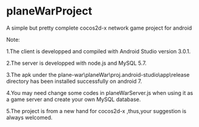 # planeWarProject
A simple but pretty complete cocos2d-x network game project for android 

Note:

1.The client is developped and compiled with Android Studio version 3.0.1.

2.The server is developped with node.js and MySQL 5.7.

3.The apk under the plane-war\planeWar\proj.android-studio\app\release directory has been installed successfully on android 7.

4.You may need change some codes in planeWarServer.js when using it as a game server and create your own MySQL database.

5.The project is from a new hand for cocos2d-x ,thus,your suggestion is always welcomed.
